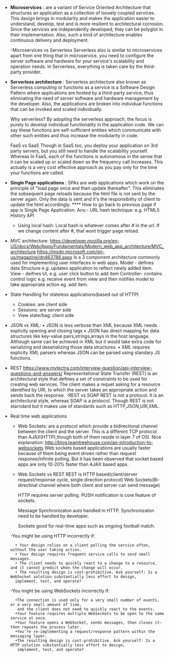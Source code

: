 
    

- __Microservices__
  : are a variant of Service Oriented Architecture that structures an application as a collection of loosely coupled 
    services. This design brings in modularity and makes the application easier to understand, develop, test and is more resilient to
    architectural corrosion.
    Since the services are independently developed, they can be polyglot in their implementation.
    Also, such a kind of architecture enables continuous delivery and deployment.

    -Microservices vs Serverless
        Serverless also is similar to microservices apart from one thing that in microservice, you need to configure the server
        software and hardware for your service's scalability and operation needs.
        In Serverless, everything is taken care by the third-party provider.


- __Serverless architecture__
  : Serverless architecture also known as Serverless computing or functions as a service is a Software Design Pattern where applications
    are hosted by a third-party service, thus eliminating the need of server software and hardware management by the developer.
    Also, the applications are broken into individual functions that can be invoked and scaled individually.

    Why serverless?
    By adopting the serverless approach, the focus is purely to develop individual functionality in the application code.
    We can say these functions are self-sufficient entities which communicate with other such entities and thus increase 
    the modularity in code.


    FaaS vs SaaS
    Though in SaaS too, you deploy your application on 3rd party servers, but you still need to handle the scalability yourself.
     Whereas 
    In FaaS, each of the functions is autonomous in the sense that it can be scaled up or scaled down as the frequency call increases.
    This actually is a very cost effective approach as you pay only for the time your functions are called.


- __Single Page applications__
    : SPAs are web applications which work on the principle of "load page once and then update thereafter". This eliminates the subsequent
    page reloads because the html file is not sent by the server again. Only the data is sent and it's the responsibility of client to 
    update the html accordingly.
    **** How to go back to previous page if app is Single Page Application.
    Ans:- URL hash technique: e.g. HTML5 History API
    -    Using local hash: Local hash is whatever comes after # in the url. If we change content after #, that wont trigger
    page reload.


- MVC architecture:
    https://developer.mozilla.org/en-US/docs/Web/Apps/Fundamentals/Modern_web_app_architecture/MVC_architecture
    https://msdn.microsoft.com/en-us/magazine/dn463786.aspx
    Is a 3 component architecture commonly used for implementing user interfaces in web apps.
    Model - defines data Structure e.g. updates application to reflect newly added item.
    View - deifnes UI, e.g. user click button to add item
    Controller- contains control logic e.g. receive event from view and then notifies model to take appropriate action eg. add item.

- State Handling for stateless applications(based out of HTTP)
    - Cookies: are client side
    - Sessions: are server side
    - View state/bag: client side



- JSON vs XML:
    • JSON is less verbose than XML because XML needs explicity opening and closing tags
    • JSON has direct mapping for data structures like key-value pairs,strings,arrays in the host language. Although same can be 
        achieved in XML but it would take extra code for serializing and deserializing those data structures.
    • XML requires explicity XML parsers whereas JSON can be parsed using standary JS functions.


- REST
    https://www.mytectra.com/interview-question/api-interview-questions-and-answers/
    Representational State Transfer (REST) is an architectural style that defines a set of constraints to be used for
    creating web services. The client makes a requet asking for a resource identified by URI, to which the server
    takes an appropriate action and sends back the response.
    -REST vs SOAP
        REST is not a protocol. It is an architectural style, whereas SOAP is a protocol. Though REST is not starndard
        but it makes use of standards such as HTTP,JSON,URI,XML.

- Real time web applications
    - Web Sockets: are a protocol which provide a bidirectional channel between the client and the server. This is a different TCP
        protocol than AJAX(HTTP),though both of them reside in layer 7 of OSI.
        Nice explanation: http://blog.teamtreehouse.com/an-introduction-to-websockets
        Web sockets based applications are usually faster because of them being event driven rather than request response/infinite polling. 
        But it has been observed that socket based apps are only 10-20% faster than AJAX based apps.


    - Web Sockets vs REST
        REST is HTTP based(client/server request/response cycle, single direction protocol)
        Web Sockets(Bi-directinal channel where both client and server can send message)

        HTTP requires server polling.
        PUSH notification is core feature of sockets.

        Message Synchronizaton auto handled in HTTP.
        Synchronizaton need to be handled by developer.

        Sockets good for real-time apps such as ongoing football match.

    -You might be using HTTP incorrectly if:

        • Your design relies on a client polling the service often, without the user taking action.
        • Your design requires frequent service calls to send small messages.
        • The client needs to quickly react to a change to a resource, and it cannot predict when the change will occur.
        • The resulting design is cost-prohibitive. Ask yourself: Is a WebSocket solution substantially less effort to design,
        implement, test, and operate?

    -You might be using WebSockets incorrectly if:

        •The connection is used only for a very small number of events, or a very small amount of time,
         and the client does not need to quickly react to the events.
        •Your feature requires multiple WebSockets to be open to the same service at once.
        •Your feature opens a WebSocket, sends messages, then closes it—then repeats the process later.
        •You’re re-implementing a request/response pattern within the messaging layer.
        •The resulting design is cost-prohibitive. Ask yourself: Is a HTTP solution substantially less effort to design,
         implement, test, and operate?


